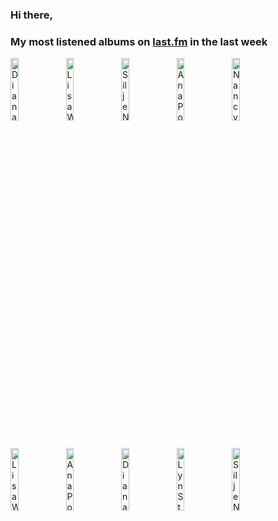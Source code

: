 ### Hi there, 

### My most listened albums on [last.fm](https://www.last.fm/user/jfdesignnet) in the last week

[<img src='https://lastfm.freetls.fastly.net/i/u/300x300/39e21199df494aabb64109a668e9bba6.png' width='16%' height='16%' alt='Diana Krall - The Very Best Of Diana Krall'>](https://www.last.fm/music/diana%2bkrall/the%2bvery%2bbest%2bof%2bdiana%2bkrall)&nbsp;
[<img src='https://lastfm.freetls.fastly.net/i/u/300x300/84a6610777e54bfbbb28beb52d9432ee.jpg' width='16%' height='16%' alt='Lisa Wahlandt - Wowowonder'>](https://www.last.fm/music/lisa%2bwahlandt/wowowonder)&nbsp;
[<img src='https://lastfm.freetls.fastly.net/i/u/300x300/6ee403597a4bc1b5a1d73f871c544caf.jpg' width='16%' height='16%' alt='Silje Nergaard - Silje Nergaard'>](https://www.last.fm/music/silje%2bnergaard/silje%2bnergaard)&nbsp;
[<img src='https://lastfm.freetls.fastly.net/i/u/300x300/f83764a557d2d4f94cc273c614fb279d.jpg' width='16%' height='16%' alt='Ana Popovic - Trilogy (Full Album)'>](https://www.last.fm/music/ana%2bpopovic/trilogy%2b%2528full%2balbum%2529)&nbsp;
[<img src='https://lastfm.freetls.fastly.net/i/u/300x300/ac19172600395aa4452b6fe12e66cece.jpg' width='16%' height='16%' alt='Nancy LaMott - Ask Me Again'>](https://www.last.fm/music/nancy%2blamott/ask%2bme%2bagain)&nbsp;
<br>
[<img src='https://lastfm.freetls.fastly.net/i/u/300x300/0a8cd361d4aea47eda60d0ea4c122801.jpg' width='16%' height='16%' alt='Lisa Wahlandt - Stay A While'>](https://www.last.fm/music/lisa%2bwahlandt/stay%2ba%2bwhile)&nbsp;
[<img src='https://lastfm.freetls.fastly.net/i/u/300x300/38d9292ed49051d87fc5d030a8bad0cd.jpg' width='16%' height='16%' alt='Ana Popovic - Live for Live'>](https://www.last.fm/music/ana%2bpopovic/live%2bfor%2blive)&nbsp;
[<img src='https://lastfm.freetls.fastly.net/i/u/300x300/90e24202fcd9104751423e9a3e46038d.jpg' width='16%' height='16%' alt='Diana Krall - Wallflower (The Complete Sessions)'>](https://www.last.fm/music/diana%2bkrall/wallflower%2b%2528the%2bcomplete%2bsessions%2529)&nbsp;
[<img src='https://lastfm.freetls.fastly.net/i/u/300x300/75a1e5e0738f9a03698dcc1cfdf9a142.png' width='16%' height='16%' alt='Lyn Stanley - London Calling: A Toast to Julie London'>](https://www.last.fm/music/lyn%2bstanley/london%2bcalling%253a%2ba%2btoast%2bto%2bjulie%2blondon)&nbsp;
[<img src='https://lastfm.freetls.fastly.net/i/u/300x300/5be7d4a2bbaa27ac8c0e22837de9c212.jpg' width='16%' height='16%' alt='Silje Nergaard - If I Could Wrap up a Kiss - Siljes Christmas (Bonus Track Version)'>](https://www.last.fm/music/silje%2bnergaard/if%2bi%2bcould%2bwrap%2bup%2ba%2bkiss%2b-%2bsilje%2527s%2bchristmas%2b%2528bonus%2btrack%2bversion%2529)&nbsp;
<br>
